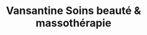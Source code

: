 ---
title: "Vansantine Soins beauté & massothérapie"
url: /montreal/vansantine-soins-beaute-and-massotherapie/
shop: beauty
---